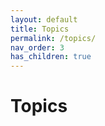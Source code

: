 ```yaml
---
layout: default
title: Topics
permalink: /topics/
nav_order: 3
has_children: true
---
```


# Topics
